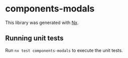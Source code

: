 # components-modals

This library was generated with [Nx](https://nx.dev).

## Running unit tests

Run `nx test components-modals` to execute the unit tests.
